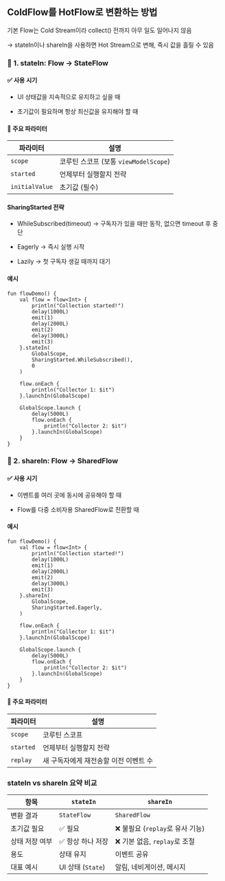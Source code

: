 ## ColdFlow를 HotFlow로 변환하는 방법
기본 Flow는 Cold Stream이라 collect() 전까지 아무 일도 일어나지 않음

→ stateIn이나 shareIn을 사용하면 Hot Stream으로 변해, 즉시 값을 흘릴 수 있음

### 🧭 1. stateIn: Flow → StateFlow

#### ✅ 사용 시기
- UI 상태값을 지속적으로 유지하고 싶을 때

- 초기값이 필요하며 항상 최신값을 유지해야 할 때

#### 📌 주요 파라미터
| 파라미터           | 설명                            |
| -------------- | ----------------------------- |
| `scope`        | 코루틴 스코프 (보통 `viewModelScope`) |
| `started`      | 언제부터 실행할지 전략                  |
| `initialValue` | 초기값 (필수)                      |

#### SharingStarted 전략
- WhileSubscribed(timeout) → 구독자가 있을 때만 동작, 없으면 timeout 후 중단

- Eagerly → 즉시 실행 시작

- Lazily → 첫 구독자 생길 때까지 대기

#### 예시

```kotiln
fun flowDemo() {
    val flow = flow<Int> {
        println("Collection started!")
        delay(1000L)
        emit(1)
        delay(2000L)
        emit(2)
        delay(3000L)
        emit(3)
    }.stateIn(
        GlobalScope,
        SharingStarted.WhileSubscribed(),
        0
    )

    flow.onEach {
        println("Collector 1: $it")
    }.launchIn(GlobalScope)

    GlobalScope.launch {
        delay(5000L)
        flow.onEach {
            println("Collector 2: $it")
        }.launchIn(GlobalScope)
    }
}
```
### 🧭 2. shareIn: Flow → SharedFlow

#### ✅ 사용 시기
- 이벤트를 여러 곳에 동시에 공유해야 할 때

- Flow를 다중 소비자용 SharedFlow로 전환할 때

#### 예시

```kotiln
fun flowDemo() {
    val flow = flow<Int> {
        println("Collection started!")
        delay(1000L)
        emit(1)
        delay(2000L)
        emit(2)
        delay(3000L)
        emit(3)
    }.shareIn(
        GlobalScope,
        SharingStarted.Eagerly,
    )

    flow.onEach {
        println("Collector 1: $it")
    }.launchIn(GlobalScope)

    GlobalScope.launch {
        delay(5000L)
        flow.onEach {
            println("Collector 2: $it")
        }.launchIn(GlobalScope)
    }
}
```

#### 📌 주요 파라미터
| 파라미터      | 설명                    |
| --------- | --------------------- |
| `scope`   | 코루틴 스코프               |
| `started` | 언제부터 실행할지 전략          |
| `replay`  | 새 구독자에게 재전송할 이전 이벤트 수 |

### stateIn vs shareIn 요약 비교
| 항목       | `stateIn`       | `shareIn`               |
| -------- | --------------- | ----------------------- |
| 변환 결과    | `StateFlow`     | `SharedFlow`            |
| 초기값 필요   | ✅ 필요            | ❌ 불필요 (`replay`로 유사 기능) |
| 상태 저장 여부 | ✅ 항상 하나 저장      | ❌ 기본 없음, `replay`로 조절   |
| 용도       | 상태 유지           | 이벤트 공유                  |
| 대표 예시    | UI 상태 (`State`) | 알림, 네비게이션, 메시지          |
